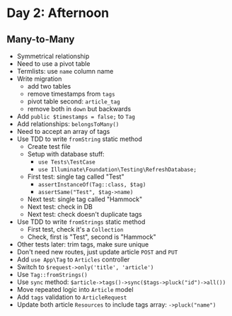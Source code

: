 # Day 2: Afternoon

## Many-to-Many

- Symmetrical relationship
- Need to use a pivot table
- Termlists: use `name` column name
- Write migration
    - add two tables
    - remove timestamps from `tags`
    - pivot table second: `article_tag`
    - remove both in `down` but backwards
- Add `public $timestamps = false;` to `Tag`
- Add relationships: `belongsToMany()`
- Need to accept an array of tags
- Use TDD to write `fromString` static method
    - Create test file
    - Setup with database stuff:
        - `use Tests\TestCase`
        - `use Illuminate\Foundation\Testing\RefreshDatabase;`
    - First test: single tag called "Test"
        - `assertInstanceOf(Tag::class, $tag)`
        - `assertSame("Test", $tag->name)`
    - Next test: single tag called "Hammock"
    - Next test: check in DB
    - Next test: check doesn't duplicate tags
- Use TDD to write `fromStrings` static method
    - First test, check it's a `Collection`
    - Check, first is "Test", second is "Hammock"
- Other tests later: trim tags, make sure unique
- Don't need new routes, just update article `POST` and `PUT`
- Add `use App\Tag` to `Articles` controller
- Switch to `$request->only('title', 'article')`
- Use `Tag::fromStrings()`
- Use `sync` method: `$article->tags()->sync($tags->pluck("id")->all())`
- Move repeated logic into `Article` model
- Add `tags` validation to `ArticleRequest`
- Update both article `Resources` to include tags array: `->pluck("name")`
